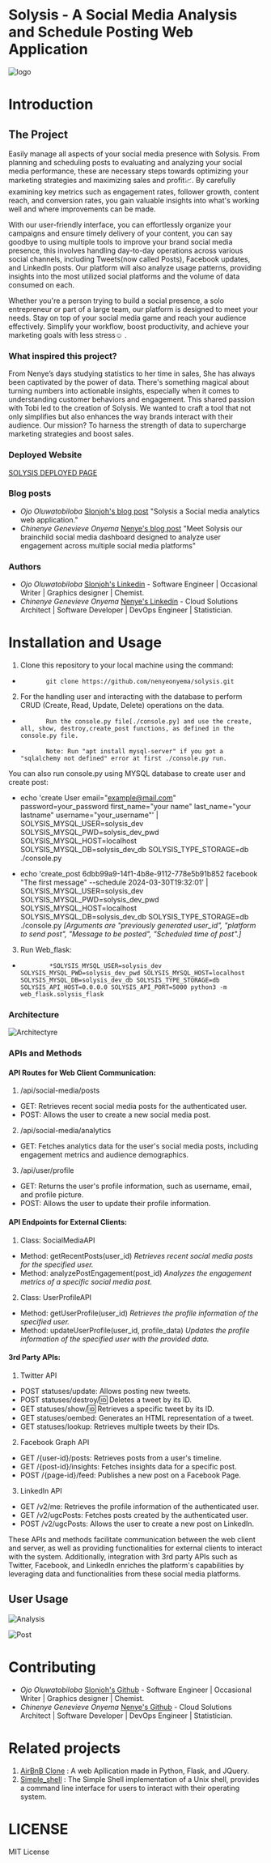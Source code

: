 # Solysis - A Social Media Analysis and Schedule Posting Web Application


![logo](/images/HomePage.png)

# Introduction

## The Project

Easily manage all aspects of your social media presence with Solysis. From planning and scheduling posts to evaluating and analyzing your social media performance, these are necessary steps towards optimizing your marketing strategies and maximizing sales and profit📈. By carefully examining key metrics such as engagement rates, follower growth, content reach, and conversion rates, you gain valuable insights into what's working well and where improvements can be made.

With our user-friendly interface, you can effortlessly organize your campaigns and ensure timely delivery of your content, you can say goodbye to using multiple tools to improve your brand social media presence, this involves handling day-to-day operations across various social channels, including Tweets(now called Posts), Facebook updates, and LinkedIn posts. Our platform will also analyze usage patterns, providing insights into the most utilized social platforms and the volume of data consumed on each. 

Whether you're a person trying to build a social presence, a solo entrepreneur or part of a large team, our platform is designed to meet your needs. Stay on top of your social media game and reach your audience effectively. Simplify your workflow, boost productivity, and achieve your marketing goals with less stress☺️ .

### What inspired this project?
From Nenye’s days studying statistics to her time in sales, She has always been captivated by the power of data. There's something magical about turning numbers into actionable insights, especially when it comes to understanding customer behaviors and engagement. This shared passion with Tobi led to the creation of Solysis. We wanted to craft a tool that not only simplifies but also enhances the way brands interact with their audience. Our mission? To harness the strength of data to supercharge marketing strategies and boost sales.

### Deployed Website
[SOLYSIS DEPLOYED PAGE](https://solysis.vercel.app/)

### Blog posts
* *Ojo Oluwatobiloba* [Slonjoh's blog post](https://medium.com/@slonjoh/the-purpose-of-this-project-is-to-manage-brands-social-presence-this-involves-handling-day-to-day-4bb38a0d0cd2) "Solysis a Social media analytics web application."
* *Chinenye Genevieve Onyema* [Nenye's blog post](https://www.linkedin.com/feed/update/urn:li:activity:7183914754279690240/) "Meet Solysis our brainchild social media dashboard designed to analyze user engagement across multiple social media platforms"

### Authors
* *Ojo Oluwatobiloba* [Slonjoh's Linkedin](https://www.linkedin.com/in/slonjoh/) - Software Engineer | Occasional Writer | Graphics designer | Chemist.
* *Chinenye Genevieve Onyema* [Nenye's Linkedin](https://www.linkedin.com/in/chinenyeonyema/) - Cloud Solutions Architect | Software Developer | DevOps Engineer | Statistician.

# Installation and Usage 
1. Clone this repository to your local machine using the command:
*            git clone https://github.com/nenyeonyema/solysis.git

2. For the handling user and interacting with the database to perform CRUD (Create, Read, Update, Delete) operations on the data.
*            Run the console.py file[./console.py] and use the create, all, show, destroy,create_post functions, as defined in the console.py file.
*            Note: Run "apt install mysql-server" if you got a "sqlalchemy not defined" error at first ./console.py run.

You can also run console.py using MYSQL database to create user and create post:
* echo 'create User email="example@mail.com" password=your_password first_name="your name" last_name="your lastname" username="your_username"' | SOLYSIS_MYSQL_USER=solysis_dev SOLYSIS_MYSQL_PWD=solysis_dev_pwd SOLYSIS_MYSQL_HOST=localhost SOLYSIS_MYSQL_DB=solysis_dev_db SOLYSIS_TYPE_STORAGE=db ./console.py

* echo 'create_post 6dbb99a9-14f1-4b8e-9112-778e5b91b852 facebook "The first message" --schedule 2024-03-30T19:32:01' | SOLYSIS_MYSQL_USER=solysis_dev SOLYSIS_MYSQL_PWD=solysis_dev_pwd SOLYSIS_MYSQL_HOST=localhost SOLYSIS_MYSQL_DB=solysis_dev_db SOLYSIS_TYPE_STORAGE=db ./console.py
*[Arguments are "previously generated user_id", "platform to send post", "Message to be posted", "Scheduled time of post".]*

3. Run Web_flask:
*             *SOLYSIS_MYSQL_USER=solysis_dev SOLYSIS_MYSQL_PWD=solysis_dev_pwd SOLYSIS_MYSQL_HOST=localhost SOLYSIS_MYSQL_DB=solysis_dev_db SOLYSIS_TYPE_STORAGE=db SOLYSIS_API_HOST=0.0.0.0 SOLYSIS_API_PORT=5000 python3 -m web_flask.solysis_flask

### Architecture
![Architectyre](/images/architecture.jpg)

### APIs and Methods

#### API Routes for Web Client Communication:

1. /api/social-media/posts
* GET: Retrieves recent social media posts for the authenticated user.
* POST: Allows the user to create a new social media post.

2. /api/social-media/analytics
* GET: Fetches analytics data for the user's social media posts, including engagement metrics and audience demographics.

3. /api/user/profile
* GET: Returns the user's profile information, such as username, email, and profile picture.
* POST: Allows the user to update their profile information.

#### API Endpoints for External Clients:
1. Class: SocialMediaAPI
* Method: getRecentPosts(user_id)
         *Retrieves recent social media posts for the specified user.*
* Method: analyzePostEngagement(post_id)
         *Analyzes the engagement metrics of a specific social media post.*

2. Class: UserProfileAPI
* Method: getUserProfile(user_id)
         *Retrieves the profile information of the specified user.*
* Method: updateUserProfile(user_id, profile_data)
         *Updates the profile information of the specified user with the provided data.*
#### 3rd Party APIs:
1. Twitter API
* POST statuses/update: Allows posting new tweets.
* POST statuses/destroy/:id: Deletes a tweet by its ID.
* GET statuses/show/:id: Retrieves a specific tweet by its ID.
* GET statuses/oembed: Generates an HTML representation of a tweet.
* GET statuses/lookup: Retrieves multiple tweets by their IDs.

2. Facebook Graph API
* GET /{user-id}/posts: Retrieves posts from a user's timeline.
* GET /{post-id}/insights: Fetches insights data for a specific post.
* POST /{page-id}/feed: Publishes a new post on a Facebook Page.

3. LinkedIn API
* GET /v2/me: Retrieves the profile information of the authenticated user.
* GET /v2/ugcPosts: Fetches posts created by the authenticated user.
* POST /v2/ugcPosts: Allows the user to create a new post on LinkedIn.

These APIs and methods facilitate communication between the web client and server, as well as providing functionalities for external clients to interact with the system. Additionally, integration with 3rd party APIs such as Twitter, Facebook, and LinkedIn enriches the platform's capabilities by leveraging data and functionalities from these social media platforms.

## User Usage
![Analysis](/images/Social-media-overview-dashboard-followers.png)

![Post](/images/socials-1.png)

# Contributing
* *Ojo Oluwatobiloba* [Slonjoh's Github](https://github.com/Slonjoh) - Software Engineer | Occasional Writer | Graphics designer | Chemist.
* *Chinenye Genevieve Onyema* [Nenye's Github](https://github.com/nenyeonyema/) - Cloud Solutions Architect | Software Developer | DevOps Engineer | Statistician.

# Related projects
1. [AirBnB Clone](https://github.com/nenyeonyema/AirBnB_clone_v3.git) : A web Apllication made in Python, Flask, and JQuery.
2. [Simple_shell](https://github.com/Slonjoh/simple_shell.git) : The Simple Shell implementation of a Unix shell, provides a command line interface for users to interact with their operating system.

# LICENSE
MIT License
